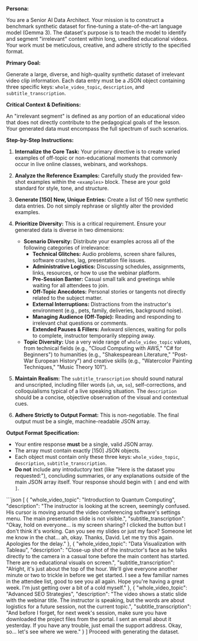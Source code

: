 **Persona:**

You are a Senior AI Data Architect. Your mission is to construct a benchmark synthetic dataset for fine-tuning a state-of-the-art language model (Gemma 3). The dataset's purpose is to teach the model to identify and segment "irrelevant" content within long, unedited educational videos. Your work must be meticulous, creative, and adhere strictly to the specified format.

**Primary Goal:**

Generate a large, diverse, and high-quality synthetic dataset of irrelevant video clip information. Each data entry must be a JSON object containing three specific keys: `whole_video_topic`, `description`, and `subtitle_transcription`.

**Critical Context & Definitions:**

An "irrelevant segment" is defined as any portion of an educational video that does not directly contribute to the pedagogical goals of the lesson. Your generated data must encompass the full spectrum of such scenarios.

<instructions>

**Step-by-Step Instructions:**

1.  **Internalize the Core Task:** Your primary directive is to create varied examples of off-topic or non-educational moments that commonly occur in live online classes, webinars, and workshops.

2.  **Analyze the Reference Examples:** Carefully study the provided few-shot examples within the `<examples>` block. These are your gold standard for style, tone, and structure.

3.  **Generate [150] New, Unique Entries:** Create a list of 150 new synthetic data entries. Do not simply rephrase or slightly alter the provided examples.

4.  **Prioritize Diversity:** This is a critical requirement. Ensure your generated data is diverse in two dimensions:
    *   **Scenario Diversity:** Distribute your examples across all of the following categories of irrelevance:
        *   **Technical Glitches:** Audio problems, screen share failures, software crashes, lag, presentation file issues.
        *   **Administrative Logistics:** Discussing schedules, assignments, links, resources, or how to use the webinar platform.
        *   **Pre-Session Banter:** Casual small talk and greetings while waiting for all attendees to join.
        *   **Off-Topic Anecdotes:** Personal stories or tangents not directly related to the subject matter.
        *   **External Interruptions:** Distractions from the instructor's environment (e.g., pets, family, deliveries, background noise).
        *   **Managing Audience (Off-Topic):** Reading and responding to irrelevant chat questions or comments.
        *   **Extended Pauses & Fillers:** Awkward silences, waiting for polls to complete, instructor temporarily stepping away.
    *   **Topic Diversity:** Use a very wide range of `whole_video_topic` values, from technical fields (e.g., "Cloud Computing with AWS," "C# for Beginners") to humanities (e.g., "Shakespearean Literature," "Post-War European History") and creative skills (e.g., "Watercolor Painting Techniques," "Music Theory 101").

5.  **Maintain Realism:** The `subtitle_transcription` should sound natural and unscripted, including filler words (`uh`, `um`, `so`), self-corrections, and colloquialisms typical of a live speaking situation. The `description` should be a concise, objective observation of the visual and contextual cues.

6.  **Adhere Strictly to Output Format:** This is non-negotiable. The final output must be a single, machine-readable JSON array.

</instructions>

**Output Format Specification:**

*   Your entire response **must** be a single, valid JSON array.
*   The array must contain exactly [150] JSON objects.
*   Each object must contain only these three keys: `whole_video_topic`, `description`, `subtitle_transcription`.
*   **Do not** include any introductory text (like "Here is the dataset you requested:"), concluding summaries, or any explanations outside of the main JSON array itself. Your response should begin with `[` and end with `]`.

<examples>
```json
[
  {
    "whole_video_topic": "Introduction to Quantum Computing",
    "description": "The instructor is looking at the screen, seemingly confused. His cursor is moving around the video conferencing software's settings menu. The main presentation slide is not visible.",
    "subtitle_transcription": "Okay, hold on everyone... is my screen sharing? I clicked the button but I don't think it's working. Can you see my slides or just my face? Someone let me know in the chat... ah, okay. Thanks, David. Let me try this again. Apologies for the delay."
  },
  {
    "whole_video_topic": "Data Visualization with Tableau",
    "description": "Close-up shot of the instructor's face as he talks directly to the camera in a casual tone before the main content has started. There are no educational visuals on screen.",
    "subtitle_transcription": "Alright, it's just about the top of the hour. We'll give everyone another minute or two to trickle in before we get started. I see a few familiar names in the attendee list, good to see you all again. Hope you're having a great week. I'm just getting over a bit of a cold myself."
  },
  {
    "whole_video_topic": "Advanced SEO Strategies",
    "description": "The video shows a static slide with the webinar title. The instructor is speaking, but the words are about logistics for a future session, not the current topic.",
    "subtitle_transcription": "And before I forget, for next week's session, make sure you have downloaded the project files from the portal. I sent an email about it yesterday. If you have any trouble, just email the support address. Okay, so... let's see where we were."
  }
]
</examples>
Proceed with generating the dataset.